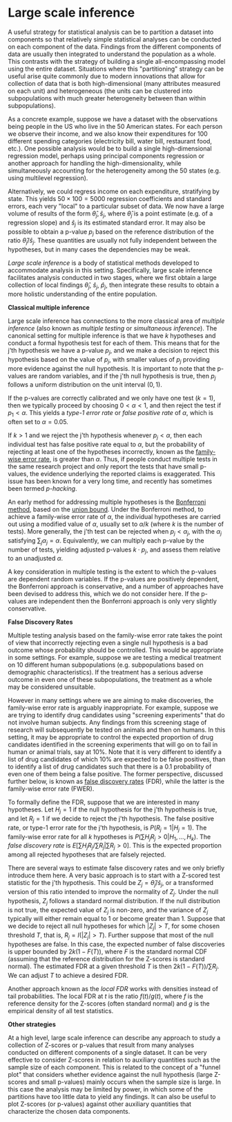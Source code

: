 # Large scale inference

A useful strategy for statistical analysis can be to partition a dataset
into components so that relatively simple statistical analyses can be conducted on
each component of the data.  Findings from the different components of data
are usually then integrated to understand the population as a whole.  This
contrasts with the strategy of building a single all-encompassing model using the entire dataset.
Situations where this "partitioning" strategy can be useful arise quite commonly due to
modern innovations that allow for collection
of data that is both high-dimensional (many attributes measured on each unit)
and heterogeneous (the units can be clustered into subpopulations with much
greater heterogeneity between than within subpopulations).

As a concrete example, suppose we have a dataset with the observations being people in the US who live in the
50 American states.  For each person we observe their income, and we also know their
expenditures for 100 different spending categories (electricity bill, water bill, restaurant food,
etc.).  One possible analysis would be to build a single high-dimensional regression model, perhaps
using principal components regression or another approach for handling the high-dimensionality,
while simultaneously accounting for the heterogeneity among the 50 states (e.g. using multilevel
regression).

Alternatively, we could regress income on each expenditure, stratifying by state.  This yields $50\times 100 = 5000$
regression coefficients and standard errors, each very "local" to a particular subset of data.
We now have a large volume of results of the form $\hat{\theta}_j, \hat{s}_j$, where $\hat{\theta}_j$
is a point estimate (e.g. of a regression slope) and $\hat{s}_j$ is its estimated standard error.  It may also be possible to obtain
a p-value $p_j$ based on the reference distribution of the ratio $\hat{\theta}_j/\hat{s}_j$.  These quantities are usually not
fully independent between the hypotheses, but in many cases the dependencies may be weak.

*Large scale inference* is a body of statistical methods developed to accommodate analysis in this setting.
Specifically, large scale inference facilitates analysis conducted in two stages, where we first obtain a large
collection of local findings $\hat{\theta}_j$, $\hat{s}_j$, $\hat{p}_j$, then integrate these results
to obtain a more holistic understanding of the entire population.

__Classical multiple inference__

Large scale inference has connections to the more classical area of *multiple inference* (also known as
*multiple testing* or *simultaneous inference*).  The
canonical setting for multiple inference is that we have $k$ hypotheses and conduct a formal hypothesis
test for each of them.  This means that for the j'th hypothesis we have a p-value $p_j$, and we make a decision to
reject this hypothesis based on the value of $p_j$, with smaller values of $p_j$ providing more evidence
against the null hypothesis.  It is important to note that the p-values are random variables, and
if the j'th null hypothesis is true, then $p_j$ follows a uniform distribution on the unit interval $(0, 1)$.

If the p-values are correctly calibrated and we only have one test ($k=1$),
then we typically proceed by choosing $0 < \alpha < 1$, and then reject the test if $p_1 < \alpha$.  This yields a *type-1 error rate* or
*false positive rate* of $\alpha$, which is often set to $\alpha=0.05$.

If $k > 1$ and we reject the j'th hypothesis
whenever $p_j < \alpha$, then each individual test has false positive rate equal to $\alpha$, but the probability
of rejecting at least one of the hypotheses incorrectly, known as the
[family-wise error rate](https://en.wikipedia.org/wiki/Family-wise_error_rate), is greater than $\alpha$.
Thus, if people conduct multiple tests in the same research project and only report the tests that have small
p-values, the evidence underlying the reported claims is exaggerated.  This issue has been known for a very long
time, and recently has sometimes been termed *p-hacking*.

An early method for addressing multiple hypotheses is the
[Bonferroni method](https://en.wikipedia.org/wiki/Bonferroni_correction), based on the
[union bound](https://en.wikipedia.org/wiki/Boole%27s_inequality).
Under the Bonferroni method, to achieve a family-wise error rate of $\alpha$, the individual hypotheses
are carried out using a modified value of $\alpha$, usually set to $\alpha/k$ (where $k$ is the number
of tests).  More generally, the j'th test can be rejected when $p_j < \alpha_j$, with the $\alpha_j$
satisfying $\sum_j \alpha_j = \alpha$.  Equivalently, we can multiply each p-value by the number of
tests, yielding adjusted p-values $k\cdot p_j$, and assess them relative to an unadjusted $\alpha$.

A key consideration in multiple testing is the extent to which the p-values
are dependent random variables.  If the p-values are positively dependent, the Bonferroni approach is conservative,
and a number of approaches have been devised to address this, which we do not consider here. If the p-values
are independent then the Bonferroni approach is only very slightly conservative.

__False Discovery Rates__

Multiple testing analysis based on the family-wise error rate takes the point of view that incorrectly
rejecting even a single null hypothesis is a bad outcome whose probability should be controlled.  This
would be appropriate in some settings.  For example, suppose we are testing a medical treatment on
10 different human subpopulations (e.g. subpopulations based on demographic characteristics).  If the treatment has a serious
adverse outcome in even one of these subpopulations, the treatment
as a whole may be considered unsuitable.

However in many settings where we are aiming to make discoveries,
the family-wise error rate is arguably inappropriate.  For example, suppose we are trying to identify
drug candidates using "screening experiments" that do not involve human subjects.  Any findings from this screening stage
of research will subsequently be tested on animals and then on humans.  In this setting, it may be
appropriate to control the expected proportion of drug candidates identified in the screening experiments that will
go on to fail in human or animal trials, say at 10%.  Note that it is very different to identify a list of drug candidates
of which 10% are expected to be false positives, than to identify a list of drug candidates such that there is a
0.1 probability of even one of them being a false positive.  The former perspective, discussed
further below, is known as
[false discovery rates](https://en.wikipedia.org/wiki/False_discovery_rate) (FDR),
while the latter is the family-wise error rate (FWER).

To formally define the FDR, suppose that we are interested in many hypotheses.  Let $H_j=1$ if the null hypothesis for the
j'th hypothesis is true, and let $R_j=1$ if we decide to reject the j'th hypothesis.  The
false positive rate, or type-1 error rate for the j'th hypothesis, is $P(R_j=1 | H_j=1)$.
The family-wise error rate for all $k$ hypotheses is $P(\sum H_jR_j > 0 | H_1, \ldots, H_k)$.  The
*false discovery rate* is $E [\sum H_jR_j / \sum R_j | \sum R_j > 0]$.  This is the expected proportion
among all rejected hypotheses that are falsely rejected.

There are several ways to estimate false discovery rates and we only briefly introduce them here.  A very basic
approach is to start with a Z-scored test statistic for the j'th
hypothesis.  This could be $Z_j = \hat{\theta}_j / \hat{s}_j$, or a transformed version of this ratio intended to improve the normality
of $Z_j$.  Under the null hypothesis, $Z_j$ follows a standard normal distribution.  If the null distribution is not true,
the expected value of $Z_j$ is non-zero, and the variance of $Z_j$ typically will either remain equal to 1 or become greater than 1.  Suppose that we decide
to reject all null hypotheses for which $|Z_j| > T$, for some chosen threshold $T$, that is, $R_j = I(|Z_j| > T)$.  Further
suppose that most of the null hypotheses are false.  In this case, the expected number of false discoveries is upper bounded by
$2k(1 - F(T))$, where $F$ is the standard normal CDF (assuming that the reference distribution for the Z-scores is
standard normal).  The estimated FDR at a given threshold $T$ is then $2k(1 - F(T)) / \sum R_j$.  We can adjust $T$ to achieve
a desired FDR.

Another approach known as the *local FDR* works with densities instead of tail probabilities.  The local FDR at
$t$ is the ratio $f(t)/g(t)$, where $f$ is the reference density for the Z-scores (often standard normal) and
$g$ is the empirical density of all test statistics.

__Other strategies__

At a high level, large scale inference can describe any approach to study a collection of Z-scores or p-values that result
from many analyses conducted on different components of a single dataset.  It can be very effective to consider Z-scores in relation to auxiliary
quantities such as the sample size of each component.  This is related to the concept of a "funnel plot" that considers
whether evidence against the null hypothesis (large Z-scores and small p-values) mainly occurs when the sample size is large.
In this case the analysis may be limited by power, in which some of the partitions have too little data to yield any findings.
It can also be useful to plot Z-scores (or p-values) against other auxiliary quantities that characterize the chosen data
components.
